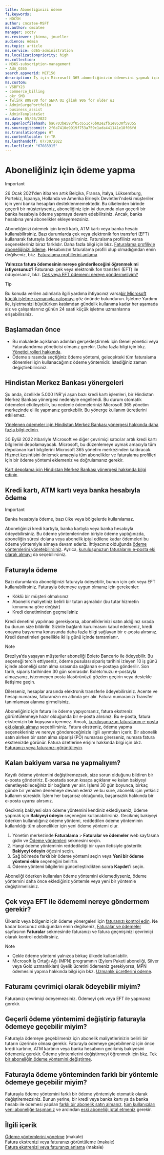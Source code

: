 ```yaml
---
title: Aboneliğinizi ödeme
f1.keywords:
- NOCSH
author: cmcatee-MSFT
ms.author: cmcatee
manager: scotv
ms.reviewer: jkinma, jmueller
audience: Admin
ms.topic: article
ms.service: o365-administration
ms.localizationpriority: high
ms.collection:
- M365-subscription-management
- Adm_O365
search.appverid: MET150
description: İş için Microsoft 365 aboneliğinizin ödemesini yapmak için kredi kartı, ATM kartı veya banka hesabı kullanın. Bazı durumlarda faturayla da ödeme yapabilirsiniz.
ms.custom:
- VSBFY23
- commerce_billing
- okr_SMB
- fwlink 808700 for SEPA UI glink 906 for older uI
- AdminSurgePortfolio
- business_assist
- AdminTemplateSet
ms.date: 05/26/2022
ms.openlocfilehash: ba6703be593f05c651c76b02e2fb1e8630f59355
ms.sourcegitcommit: 2f6a7410e9919f753a759c1ada441141e18f06fd
ms.translationtype: HT
ms.contentlocale: tr-TR
ms.lasthandoff: 07/30/2022
ms.locfileid: "67083915"
---
```

# <a name="how-to-pay-for-your-subscription"></a>Aboneliğiniz için ödeme yapma

> [!IMPORTANT]
> 26 Ocak 2021'den itibaren artık Belçika, Fransa, İtalya, Lüksemburg, Portekiz, İspanya, Hollanda ve Amerika Birleşik Devletleri'ndeki müşteriler için yeni banka hesapları desteklenmemektedir. Bu ülkelerden birinde geçerli bir müşteriyseniz, aboneliğiniz için iyi durumda olan geçerli bir banka hesabıyla ödeme yapmaya devam edebilirsiniz. Ancak, banka hesabına yeni abonelikler ekleyemezsiniz.

Aboneliğinizi ödemek için kredi kartı, ATM kartı veya banka hesabı kullanabilirsiniz. Bazı durumlarda çek veya elektronik fon transferi (EFT) kullanarak faturayla ödeme yapabilirsiniz. Faturalama profiliniz varsa seçenekleriniz biraz farklıdır. Daha fazla bilgi için bkz. [Faturalama profiliyle aboneliğinizi ödeme](pay-for-subscription-billing-profile.md). Hesabınızın faturalama profili olup olmadığından emin değilseniz, bkz. [Faturalama profillerini anlama](manage-billing-profiles.md).

**Yalnızca fatura ödemesinin nereye gönderileceğini öğrenmek mi istiyorsunuz?** Faturanızı çek veya elektronik fon transferi (EFT) ile ödüyorsanız, bkz. [Çek veya EFT ödememi nereye göndermeliyim?](#where-do-i-send-my-check-or-eft-payment)

> [!TIP]
> Bu konuda verilen adımlarla ilgili yardıma ihtiyacınız varsa[bir Microsoft küçük işletme uzmanıyla çalışmayı](https://go.microsoft.com/fwlink/?linkid=2186871) göz önünde bulundurun. İşletme Yardımı ile, işletmenizi büyütürken katılımdan gündelik kullanıma kadar her aşamada siz ve çalışanlarınız günün 24 saati küçük işletme uzmanlarına erişebilirsiniz.

## <a name="before-you-begin"></a>Başlamadan önce

- Bu makalede açıklanan adımları gerçekleştirmek için Genel yönetici veya Faturalandırma yöneticisi olmanız gerekir. Daha fazla bilgi için bkz. [Yönetici rolleri hakkında](../../admin/add-users/about-admin-roles.md).
- Ödeme sırasında seçtiğiniz ödeme yöntemi, gelecekteki tüm faturalama dönemleri için kullanacağımız ödeme yöntemidir. İstediğiniz zaman değiştirebilirsiniz.

## <a name="directives-from-the-reserve-bank-of-india"></a>Hindistan Merkez Bankası yönergeleri

Şu anda, özellikle 5.000 INR'yi aşan bazı kredi kartı işlemleri, bir Hindistan Merkez Bankası yönergesi nedeniyle engellendi. Bu durum otomatik ödemeleri etkileyebilir, bu nedenle ödemelerinizi Microsoft 365 yönetim merkezinde el ile yapmanız gerekebilir. Bu yönerge kullanım ücretlerini etkilemez. 

[Yinelenen ödemeler için Hindistan Merkez Bankası yönergesi hakkında daha fazla bilgi edinin](https://www.rbi.org.in/Scripts/NotificationUser.aspx?Id=11668&Mode=0).

30 Eylül 2022 itibariyle Microsoft ve diğer çevrimiçi satıcılar artık kredi kartı bilgilerini depolamayacak. Microsoft, bu düzenlemeye uymak amacıyla tüm depolanan kart bilgilerini Microsoft 365 yönetim merkezinden kaldıracak. Hizmet kesintisini önlemek amacıyla tüm abonelikler ve faturalama profilleri için bir ödeme yöntemi eklemeniz ve doğrulamanız gerekir.

[Kart depolama için Hindistan Merkez Bankası yönergesi hakkında bilgi edinin](https://www.rbi.org.in/Scripts/NotificationUser.aspx?Id=12211).

## <a name="paying-by-credit-or-debit-card-or-bank-account"></a>Kredi kartı, ATM kartı veya banka hesabıyla ödeme

> [!IMPORTANT]
> Banka hesabıyla ödeme, bazı ülke veya bölgelerde kullanılamaz.

Aboneliğinizi kredi kartıyla, banka kartıyla veya banka hesabıyla ödeyebilirsiniz. Bu ödeme yöntemlerinden biriyle ödeme yaptığınızda, aboneliğin süresi dolana veya abonelik iptal edilene kadar ödemeleri bu ödeme yöntemiyle almaya devam ederiz. İhtiyacınız olduğunda [ödeme yöntemlerini yönetebilirsiniz](manage-payment-methods.md). Ayrıca, [kuruluşunuzun faturalarını e-posta eki olarak almayı](manage-billing-notifications.md#receive-your-organizations-invoices-as-email-attachments) da seçebilirsiniz.

## <a name="paying-by-invoice"></a>Faturayla ödeme

Bazı durumlarda aboneliğinizi faturayla ödeyebilir, bunun için çek veya EFT kullanabilirsiniz. Faturayla ödemeye uygun olmanız için gerekenler:

- Köklü bir müşteri olmalısınız
- Abonelik maliyetiniz belirli bir tutarı aşmalıdır (bu tutar hizmetin konumuna göre değişir)
- Kredi denetiminden geçmelisiniz

Kredi denetimi yapılması gerekiyorsa, aboneliklerinizi satın aldığınız sırada bu durum size bildirilir. Sizinle bağlantı kurulmasını kabul ederseniz, kredi onayına başvurma konusunda daha fazla bilgi sağlayan bir e-posta alırsınız. Kredi denetimleri genellikle iki iş günü içinde tamamlanır.

> [!NOTE]
> Brezilya’da yaşayan müşteriler aboneliği Boleto Bancario ile ödeyebilir. Bu seçeneği tercih ettiyseniz, ödeme pusulası sipariş tarihini izleyen 10 iş günü içinde aboneliği satın alma sırasında sağlanan e-postaya gönderilir. Son tarih, sipariş tarihinden 30 gün sonrasıdır. Boleto’nuzu e-postayla almazsanız, istenmeyen posta klasörünüzü gözden geçirin veya destekle iletişime geçin.
>
> Dilerseniz, hesaplar arasında elektronik transferle ödeyebilirsiniz. Acente ve hesap numarası, faturanızın en altında yer alır. Fatura numaranızı Transfer tanımlaması alanına girmelisiniz.

Aboneliğiniz için fatura ile ödeme yapıyorsanız, fatura ekstreniz görüntülenmeye hazır olduğunda bir e-posta alırsınız. Bu e-posta, fatura ekstrenizin bir kopyasını içermez. Ancak, [kuruluşunuzun faturalarını e-posta eki olarak almayı](manage-billing-notifications.md#receive-your-organizations-invoices-as-email-attachments) seçebilirsiniz. Fatura ekstreniz, ödeme yapma seçenekleriniz ve nereye göndereceğinizle ilgili ayrıntıları içerir. Bir abonelik satın alırken bir satın alma siparişi (PO) numarası girerseniz, numara fatura ekstrenizde görünür. Fatura özetlerine erişim hakkında bilgi için bkz. [Faturanızı veya faturanızı görüntüleyin](view-your-bill-or-invoice.md).

## <a name="what-if-i-have-an-outstanding-balance"></a>Kalan bakiyem varsa ne yapmalıyım?

Kayıtlı ödeme yöntemini değiştiremezsek, size sorun olduğunu bildiren bir e-posta göndeririz. E-postada sorun kısaca açıklanır ve kalan bakiyeyi denetleyebileceğiniz bir bağlantı yer alır. İşlemi 30 gün boyunca, birkaç günde bir yeniden denemeye devam ederiz ve bu süre, abonelik için yetkisiz kullanım süresidir. İşlem her başarısız olduğunda, başarısızlık hakkında bir e-posta uyarısı alırsınız.

Gecikmiş bakiyesi olan ödeme yöntemini kendiniz eklediyseniz, ödeme yapmak için **Bakiyeyi ödeyin** seçeneğini kullanabilirsiniz. Gecikmiş bakiyeyi öderken kullandığınız ödeme yöntemi, reddedilen ödeme yönteminin kullanıldığı tüm abonelikler için yeni ödeme yöntemi olur.

1. Yönetim merkezinde **Faturalama** > **Faturalar ve ödemeler** web sayfasına gidin ve <a href="https://go.microsoft.com/fwlink/p/?linkid=2018806" target="_blank">Ödeme yöntemleri</a> sekmesini seçin.
1. Hangi ödeme yönteminin reddedildiği bir uyarı iletisiyle gösterilir. **Bakiyeyi ödeyin** öğesini seçin.
1. Sağ bölmede farklı bir ödeme yöntemi seçin veya **Yeni bir ödeme yöntemi ekle** seçeneğini belirtin.
1. Ödeme yöntemi bilgilerini güncelleştirdikten sonra **Kaydet**'i seçin.

Aboneliği öderken kullanılan ödeme yöntemini eklemediyseniz, ödeme yöntemini daha önce eklediğiniz yöntemle veya yeni bir yöntemle değiştirmelisiniz.

## <a name="where-do-i-send-my-check-or-eft-payment"></a>Çek veya EFT ile ödememi nereye göndermem gerekir?

Ülkeniz veya bölgeniz için ödeme yönergeleri için [faturanızı kontrol edin](view-your-bill-or-invoice.md). Ne kadar borcunuz olduğundan emin değilseniz, <a href="https://go.microsoft.com/fwlink/p/?linkid=2102895" target="_blank">Faturalar ve ödemeler</a> sayfasının **Faturalar** sekmesinde faturanızı ve fatura geçmişinizi çevrimiçi olarak kontrol edebilirsiniz.

> [!NOTE]
> - Çekle ödeme yöntemi yalnızca birkaç ülkede kullanılabilir.
> - Microsoft İş Ortağı Ağı (MPN) programının (Eylem Paketi aboneliği, Silver veya Gold uzmanlıkları) üyelik ücretini ödemeniz gerekiyorsa, MPN ödemesini yapma hakkında bilgi için bkz. [Uzmanlık ücretlerini ödeme](/partner-center/mpn-pay-fee-silver-gold-competency?tabs=workspaces-view).

## <a name="can-i-pay-my-invoice-online"></a>Faturamı çevrimiçi olarak ödeyebilir miyim?

Faturanızı çevrimiçi ödeyemezsiniz. Ödemeyi çek veya EFT ile yapmanız gerekir.

## <a name="can-i-change-from-my-current-payment-method-to-paying-by-invoice"></a>Geçerli ödeme yöntemimi değiştirip faturayla ödemeye geçebilir miyim?

Faturayla ödemeye geçebilmeniz için abonelik maliyetlerinizin belirli bir tutarın üzerinde olması gerekir. Faturayla ödemeye geçebilmeniz için önce kredi kartının, ATM kartının veya banka hesabının gecikmiş bakiyesini ödemeniz gerekir. Ödeme yöntemlerini değiştirmeyi öğrenmek için bkz. [Tek bir aboneliğin ödeme yöntemini değiştirme](manage-payment-methods.md#change-a-payment-method-for-a-single-subscription).

## <a name="can-i-change-from-paying-by-invoice-to-using-a-different-payment-method"></a>Faturayla ödeme yönteminden farklı bir yöntemle ödemeye geçebilir miyim?

Faturayla ödeme yöntemini farklı bir ödeme yöntemiyle otomatik olarak değiştiremezsiniz. Bunun yerine, bir kredi veya banka kartı ya da banka hesabı ile ödemesi yapılan [farklı bir abonelik satın almanız](../try-or-buy-microsoft-365.md#buy-a-different-subscription), [tüm kullanıcıları yeni aboneliğe taşımanız](../subscriptions/move-users-different-subscription.md) ve ardından [eski aboneliği iptal etmeniz](../subscriptions/cancel-your-subscription.md) gerekir.

## <a name="related-content"></a>İlgili içerik

[Ödeme yöntemlerini yönetme](manage-payment-methods.md) (makale)\
[Fatura ekstrenizi veya faturanızı görüntüleme](view-your-bill-or-invoice.md) (makale)\
[Fatura ekstrenizi veya faturanızı anlama](understand-your-invoice2.md) (makale)
